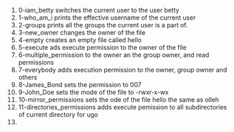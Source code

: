1. 0-iam_betty switches the current user to the user betty
2. 1-who_am_i prints the effective username of the current user
3. 2-groups prints all the groups the current user is a part of.
4. 3-new_owner changes the owner of the file
5. 4-empty creates an empty file called hello
6. 5-execute ads execute permission to the owner of the file  
7. 6-multiple_permission to the owner an the group owner, and read permissions
8. 7-everybody adds execution permission to the owner, group owner and others
9. 8-James_Bond sets the permission to 007
10. 9-John_Doe sets the mode of the file to -rwxr-x-wx
11. 10-mirror_permissions sets the ode of the file hello the same as olleh
12. 11-directories_permissions adds execute pemission to all subdirectories of current directory for ugo
13. 
